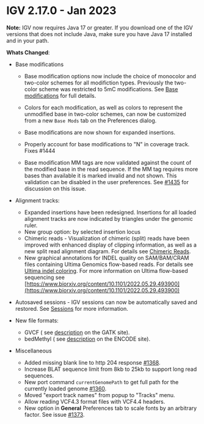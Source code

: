 # IGV 2.17.0 - Jan 2023

**Note:**  IGV now requires Java 17 or greater. If you download one of the IGV versions that does not include Java, make
sure you have Java 17 installed and in your path.

**Whats Changed**:

* Base modifications

    * Base modification options now include the choice of monocolor and two-color schemes for all modifiction types.
      Previously the two-color scheme was restricted to 5mC modifications.
      See [Base modifications](/UserGuide/tracks/alignments/base_modifications/) for full details.

    * Colors for each modification, as well as colors to represent the unmodified base in two-color schemes, can now be
      customized from a new `Base Mods` tab on the Preferences dialog.

    * Base modifications are now shown for expanded insertions.

    * Properly account for base modifications to "N" in coverage track. Fixes #1444
    * Base modification MM tags are now validated against the count of the modified base in the read sequence. If the MM
      tag requires more bases than available it is marked invalid and not shown. This validation can be disabled in the
      user preferences. See [#1435](https://github.com/igvteam/igv/issues/1435) for discussion on this issue.


* Alignment tracks:

    * Expanded insertions have been redesigned. Insertions for all loaded alignment tracks are now indicated by
      triangles under the genomic ruler.
    * New group option: by selected insertion locus
    * Chimeric reads - Visualization of chimeric (split) reads have been improved with enhanced display of clipping
      information, as well as a new split read alignment diagram. For details
      see [Chimeric Reads](/UserGuide/tracks/alignments/chimeric_reads).
    * New graphical annotations for INDEL quality on SAM/BAM/CRAM files containing Ultima Genomics flow-based reads.
      For details see [Ultima indel coloring](/UserGuide/tracks/alignments/ultima/ultima/). For more information
      on Ultima flow-based sequencing
      see [https://www.biorxiv.org/content/10.1101/2022.05.29.493900](https://www.biorxiv.org/content/10.1101/2022.05.29.493900)

* Autosaved sessions - IGV sessions can now be automatically saved and restored.
  See [Sessions](/UserGuide/sessions/#session-autosave) for more information.


* New file formats:
    * GVCF (
      see [description](https://gatk.broadinstitute.org/hc/en-us/articles/360035531812-GVCF-Genomic-Variant-Call-Format)
      on the GATK site).
    * bedMethyl (
      see [description](https://www.google.com/url?sa=t&rct=j&q=&esrc=s&source=web&cd=&cad=rja&uact=8&ved=2ahUKEwjnurf9zfmCAxU9FFkFHfjeAwsQFnoECA4QAw&url=https%3A%2F%2Fwww.encodeproject.org%2Fdata-standards%2Fwgbs%2F%23%3A~%3Atext%3Dstates%2520at%2520CpG.-%2CDescription%2520of%2520bedMethyl%2520file%2CStart%2520position%2520in%2520chromosome&usg=AOvVaw21Dwl3k4lFCnoVxG8q8Ffg&opi=89978449)
      on the ENCODE site).


* Miscellaneous

    * Added missing blank line to http 204 response [#1368](https://github.com/igvteam/igv/pull/1368).
    * Increase BLAT sequence limit from 8kb to 25kb to support long read sequences.
    * New port command `currentGenomePath` to get full path for the currently loaded
      genome [#1360](https://github.com/igvteam/igv/pull/1360).
    * Moved "export track names" from popup to "Tracks" menu.
    * Allow reading VCF4.3 format files with VCF4.4 headers.
    * New option in **General** Preferences tab to scale fonts by an arbitrary factor. See
      issue [#1373](https://github.com/igvteam/igv/issues/1373).




